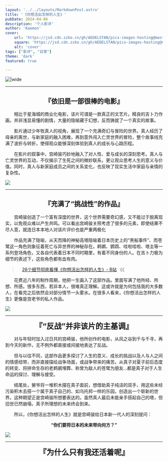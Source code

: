 ```yaml
---
layout: '../../layouts/MarkdownPost.astro'
title: '《你想活出怎样的人生》'
pubDate: 2024-04-06
description: '个人影评'
author: 'Kaemon'
cover:
    url: 'https://jsd.cdn.zzko.cn/gh/AEDELSTAN/picx-images-hosting@master/Pictures/Blogs/The-Boy-and-the-Heron-1.7p2jladte.webp'
    square: 'https://jsd.cdn.zzko.cn/gh/AEDELSTAN/picx-images-hosting@master/Pictures/Blogs/The-Boy-and-the-Heron-1.7p2jladte.webp'
    alt: 'cover'
tags: ["影评", "日常"] 
theme: 'dark'
featured: true

---
```



![|wide](https://jsd.cdn.zzko.cn/gh/AEDELSTAN/picx-images-hosting@master/Pictures/Blogs/The-Boy-and-the-Heron-1.7p2jladte.webp)

<hr style="width: 100%;">  

## <center><span>『依旧是一部很棒的电影』 </span></center>


&emsp;&emsp;相比于星海城的商业化电影，该片可谓是一款真正的文艺片。精良的吉卜力作画，并非浅显易懂的剧情，大量的隐喻藏于幻想，反而铸就了一个真实的故事。

&emsp;&emsp;影片通过少年牧真人的视角，展现了一个充满奇幻与冒险的世界。真人经历了母亲的离世，与新家庭的融入困难，再到意外闯入亡灵世界的冒险，整个故事线充满了波折与转折，使得观众能够深刻体验到真人的成长与心路历程。

&emsp;&emsp;在影片的叙事中，宫崎骏巧妙地融入了对人性、爱与成长的深刻思考。真人与亡灵世界的互动，不仅揭示了生死之间的微妙联系，更让观众思考人生的意义与价值。同时，真人与新家庭成员之间的关系变化，也反映了现实生活中家庭与亲情的复杂性。

![](https://jsd.cdn.zzko.cn/gh/AEDELSTAN/picx-images-hosting@master/Pictures/Blogs/The-Boy-and-the-Heron-4.7w6lm4wyit.webp)

<hr style="width: 100%;">  

## <center><span>『充满了“挑战性”的作品』 </span></center>

&emsp;&emsp;宫崎骏创造了一个富有深度的世界，这个世界需要奇幻感，又不能过于脱离现实，以免观众难以产生共鸣。可以看出宫崎骏关照考虑了很多的元素，即使结果不尽人意，就连日本本地人对该片评价也是严重两极化

&emsp;&emsp;作品充满了隐喻，从天而降的神秘高塔隐喻着日本历史上的“黑船事件”、而苍鹭这一角色则象征着死亡与异世界的神秘存在。鹈鹕、鹦鹉、哇啦哇啦、塔主等一系列登场角色，又各自代表着日本不同时期里，有着不同身份的人。在吉卜力极为细节的表述下，这些角色都有血有肉。

> &emsp;[26个细节彻底看懂《你想活出怎样的人生》- B站](https://www.bilibili.com/video/BV1RA4m1A7NL) 《《

&emsp;&emsp;花费近八年的制作周期，他把一生画入了这部作品。里面写满了他所经、所想、所感。很多东西，若非本人，很难真正理解。这或许就是为何包括我的大多数人，在看完之后依然会对部分情节一头雾水。在很多人看来，《你想活出怎样的人生》更像是宫老爷的私人作品。


![](https://jsd.cdn.zzko.cn/gh/AEDELSTAN/picx-images-hosting@master/Pictures/Blogs/The-Boy-and-the-Heron-3.2yy4rv1u33.webp)



<hr style="width: 100%;">  

<center>
  <span style="font-size: 24px; font-weight: bold;">『“反战”并非该片的主基调』</span>
</center>  


&emsp;&emsp;对与年轻时加入过日共的宫崎骏，他所创作的电影，从风之谷到千与千寻，再到今天的新作，无不例外都直接或间接地表达了反战。

&emsp;&emsp;但与以往不同，这部作品更多探讨了人生的意义、成长的挑战以及人与人之间的情感纽带，而非直接描绘战争场面，或战争带来的痛苦。从真子对夏子前后态度的转变、将拼命生存的老鹈鹕埋葬、称曾为敌人的苍鹭为朋友...都是真子对于人生命运的探讨、理解与接受。

&emsp;&emsp;结尾处，舅爷将一堆积木摆在真子面前，想借助真子纯洁的双手，用这些未经污染积木去搭一个属于真子自己的、如乌托邦一样的乐园，创造出一个崭新的世界。这种期望正是宫崎骏所想要表达的。虽然真人最后未能亲手搭起自己的塔，但旧世已然崩塌，真子所理想的未来终会到来。

&emsp;&emsp;所以，《你想活出怎样的人生》就是宫崎骏给日本新一代人的深刻提问：
<center>
  <span style="font-weight: bold;">“你们要将日本的未来带向何方？”</span>
</center>  



![](https://jsd.cdn.zzko.cn/gh/AEDELSTAN/picx-images-hosting@master/Pictures/Blogs/The-Boy-and-the-Heron-2.8vmoysvx98.webp)


<hr style="width: 100%;">  

<center>
  <span style="font-size: 24px; font-weight: bold;">『为什么只有我还活着呢』</span>
</center>  